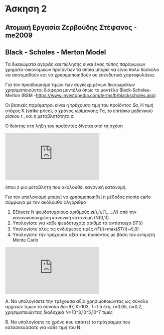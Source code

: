 # Άσκηση 2

## Ατομική Εργασία Ζερβούδης Στέφανος - me2009

## Black - Scholes - Merton Model

Τα δικαιώματα αγοράς και πώλησης είναι ένας τύπος παράγωγων χρηματο-οικονομικών προϊόντων τα οποία μπορεί να είναι πολύ δύσκολο να αποτιμηθούν και να 
χρησιμοποιηθούν σε επενδυτικά χαρτοφυλάκια.

Για τον προσδιορισμό τιμών των συγκεκριμένων δικαιωμάτων χρησιμοποιούνται διάφορα μοντέλα όπως το μοντέλο Black-Scholes-Merton 
(BSM -https://www.investopedia.com/terms/b/blackscholes.asp).

Οι βασικές παράμετροι είναι η τρέχουσα τιμή του προϊόντος 𝑆𝑜, Η τιμή στόχος K (strike price), ο χρόνος ωρίμανσης Τα, το επιτόκιο μηδενικού ρίσκου r , και η μεταβλητότητα σ.

Ο δείκτης στη λήξη του προϊόντος δίνεται από τη σχέση 

![](https://latex.codecogs.com/svg.latex?%5Clarge%20%7B%7BS%7D_%7BT%7D%7D%3D%7B%7BS%7D_%7B0%7D%7D%7B%7Be%7D%5E%7B%5Cleft%28%20%5Cleft%28%20r-%5Cfrac%7B1%7D%7B2%7D%7B%7B%5Csigma%20%7D%5E%7B2%7D%7D%20%5Cright%29T&plus;%5Csigma%20%5Csqrt%7BT%7Dz%20%5Cright%29%7D%7D)

όπου z μια μεταβλητή που ακολουθεί κανονική κατανομή.

Για τον υπολογισμό μπορεί να χρησιμοποιηθεί η μέθοδος monte carlo σύμφωνα με τον ακόλουθο αλγόριθμο

1. Εξάγετε Ν ψευδοτυχαίους αριθμούς 𝑧(𝑖),𝑖∈{1,…..𝑁} από την κανονικοποιημένη κανονική κατανομή (Ν(0,1)).
2. Υπολογίστε για κάθε ψευδοτυχαίο αριθμό τα αντίστοιχα 𝑆𝑇(𝑖)
3. Υπολογίστε όλες τις ενδιάμεσες τιμές ℎ𝑇(𝑖)=max(𝑆𝑇(𝑖)−𝐾,0)
4. Υπολογίστε την τρέχουσα αξία του προϊόντος με βάση τον εκτιμητή Monte Carlo

![](https://latex.codecogs.com/svg.latex?%5Clarge%20C_%7B0%7D%5Capprox%20%7B%7Be%7D%5E%7B-rT%7D%7D%5Cfrac%7B1%7D%7BI%7D%5Csum%5Climits_%7Bi%3D1%7D%5E%7BI%7D%7B%7B%7Bh%7D_%7BT%7D%7D%5Cleft%28%20i%20%5Cright%29%7D)


Α. Να υπολογίσετε την τρέχουσα αξία χρησιμοποιώντας ως σύνολο αρχικών τιμών το σύνολο 𝑆𝑜=97, K=103, T=1.5 έτη, r=0.05, σ=0.2, χρησιμοποιώντας διαδοχικά Ν=10^3,10^5,10^7 τιμές

Β. Να υπολογίσετε το χρόνο που απαιτεί το πρόγραμμα που κατασκευάσατε για κάθε τιμή του Ν.
